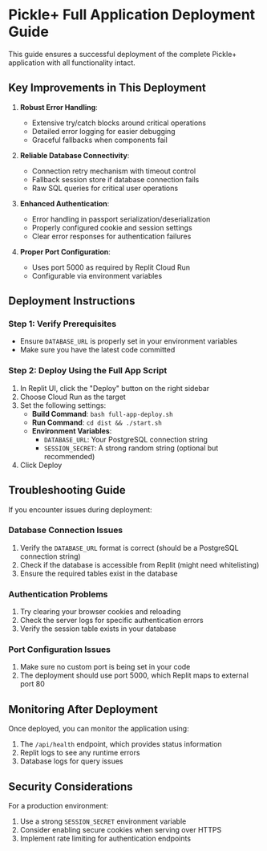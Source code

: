 # Pickle+ Full Application Deployment Guide

This guide ensures a successful deployment of the complete Pickle+ application with all functionality intact.

## Key Improvements in This Deployment

1. **Robust Error Handling**:
   - Extensive try/catch blocks around critical operations
   - Detailed error logging for easier debugging
   - Graceful fallbacks when components fail

2. **Reliable Database Connectivity**:
   - Connection retry mechanism with timeout control
   - Fallback session store if database connection fails
   - Raw SQL queries for critical user operations

3. **Enhanced Authentication**:
   - Error handling in passport serialization/deserialization
   - Properly configured cookie and session settings
   - Clear error responses for authentication failures

4. **Proper Port Configuration**:
   - Uses port 5000 as required by Replit Cloud Run
   - Configurable via environment variables

## Deployment Instructions

### Step 1: Verify Prerequisites

- Ensure `DATABASE_URL` is properly set in your environment variables
- Make sure you have the latest code committed

### Step 2: Deploy Using the Full App Script

1. In Replit UI, click the "Deploy" button on the right sidebar
2. Choose Cloud Run as the target
3. Set the following settings:
   - **Build Command**: `bash full-app-deploy.sh`
   - **Run Command**: `cd dist && ./start.sh`
   - **Environment Variables**: 
     - `DATABASE_URL`: Your PostgreSQL connection string
     - `SESSION_SECRET`: A strong random string (optional but recommended)
4. Click Deploy

## Troubleshooting Guide

If you encounter issues during deployment:

### Database Connection Issues

1. Verify the `DATABASE_URL` format is correct (should be a PostgreSQL connection string)
2. Check if the database is accessible from Replit (might need whitelisting)
3. Ensure the required tables exist in the database

### Authentication Problems

1. Try clearing your browser cookies and reloading
2. Check the server logs for specific authentication errors
3. Verify the session table exists in your database

### Port Configuration Issues

1. Make sure no custom port is being set in your code
2. The deployment should use port 5000, which Replit maps to external port 80

## Monitoring After Deployment

Once deployed, you can monitor the application using:

1. The `/api/health` endpoint, which provides status information
2. Replit logs to see any runtime errors
3. Database logs for query issues

## Security Considerations

For a production environment:

1. Use a strong `SESSION_SECRET` environment variable
2. Consider enabling secure cookies when serving over HTTPS
3. Implement rate limiting for authentication endpoints